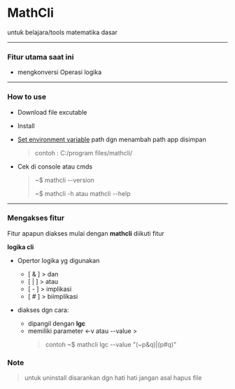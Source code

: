 # MathCli

untuk belajara/tools matematika dasar

---

### Fitur utama saat ini

- mengkonversi Operasi logika

---

### How to use

- Download file excutable
- Install
- [Set environment variable](https://docs.oracle.com/en/database/oracle/machine-learning/oml4r/1.5.1/oread/creating-and-modifying-environment-variables-on-windows.html#GUID-DD6F9982-60D5-48F6-8270-A27EC53807D0) path dgn menambah path app disimpan

  > contoh :
  > C:/program files/mathcli/

- Cek di console atau cmds

  > ~$ mathcli --version
  >
  > ~$ mathcli -h atau mathcli --help

---

### Mengakses fitur

Fitur apapun diakses mulai dengan **mathcli** diikuti fitur

**logika cli**

- Opertor logika yg digunakan

  - [ & ] > dan
  - [ | ] > atau
  - [ - ] > implikasi
  - [ # ] > biimplikasi

- diakses dgn cara:
  - dipangil dengan **lgc**
  - memiliki parameter <-v <string> atau --value <string>>
    > contoh
    > ~$ mathcli lgc --value "(~p&q)|(p#q)"

### Note

> untuk uninstall disarankan dgn hati hati jangan asal hapus file

